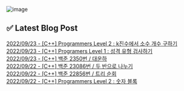 ![image](https://user-images.githubusercontent.com/76645095/162124599-f9d701d6-e523-49c4-a6ce-193dc38f1026.png)

## ✅ Latest Blog Post

[2022/09/23 - [C++] Programmers Level 2 : k진수에서 소수 개수 구하기](http://blog.naver.com/ds4ouj/222882272134) <br/>
[2022/09/23 - [C++] Programers Level 1 : 성격 유형 검사하기](http://blog.naver.com/ds4ouj/222882221150) <br/>
[2022/09/23 - [C++] 백준 2350번 / 대운하](http://blog.naver.com/ds4ouj/222882163528) <br/>
[2022/09/22 - [C++] 백준 23086번 / 두 반으로 나누기](http://blog.naver.com/ds4ouj/222881374907) <br/>
[2022/09/22 - [C++] 백준 22856번 / 트리 순회](http://blog.naver.com/ds4ouj/222881330896) <br/>
[2022/09/22 - [C++] Programmers Level 2 : 숫자 블록](http://blog.naver.com/ds4ouj/222881198853) <br/>
